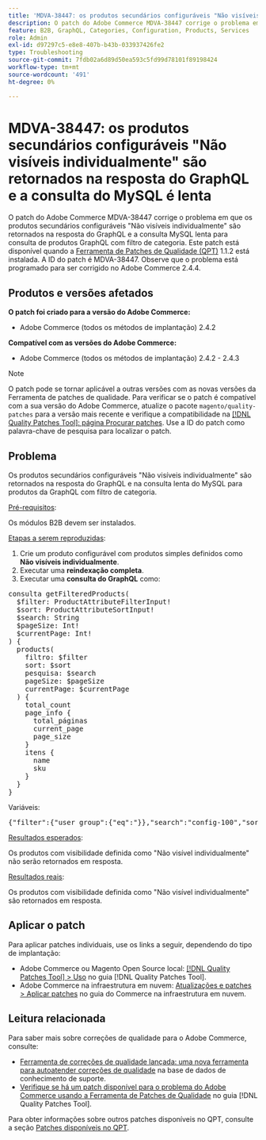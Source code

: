 ```yaml
---
title: 'MDVA-38447: os produtos secundários configuráveis "Não visíveis individualmente" são retornados na resposta do GraphQL e a consulta do MySQL é lenta'
description: O patch do Adobe Commerce MDVA-38447 corrige o problema em que os produtos secundários configuráveis "Não visíveis individualmente" são retornados na resposta do GraphQL e a consulta MySQL lenta para consulta de produtos GraphQL com filtro de categoria. Este patch está disponível quando a [Ferramenta de correções de qualidade (QPT)](https://experienceleague.adobe.com/en/docs/commerce-operations/tools/quality-patches-tool/quality-patches-tool-to-self-serve-quality-patches) 1.1.2 está instalada. A ID do patch é MDVA-38447. Observe que o problema está programado para ser corrigido no Adobe Commerce 2.4.4.
feature: B2B, GraphQL, Categories, Configuration, Products, Services
role: Admin
exl-id: d97297c5-e8e8-407b-b43b-033937426fe2
type: Troubleshooting
source-git-commit: 7fdb02a6d89d50ea593c5fd99d78101f89198424
workflow-type: tm+mt
source-wordcount: '491'
ht-degree: 0%

---
```


# MDVA-38447: os produtos secundários configuráveis &quot;Não visíveis individualmente&quot; são retornados na resposta do GraphQL e a consulta do MySQL é lenta

O patch do Adobe Commerce MDVA-38447 corrige o problema em que os produtos secundários configuráveis &quot;Não visíveis individualmente&quot; são retornados na resposta do GraphQL e a consulta MySQL lenta para consulta de produtos GraphQL com filtro de categoria. Este patch está disponível quando a [Ferramenta de Patches de Qualidade (QPT)](https://experienceleague.adobe.com/en/docs/commerce-operations/tools/quality-patches-tool/quality-patches-tool-to-self-serve-quality-patches) 1.1.2 está instalada. A ID do patch é MDVA-38447. Observe que o problema está programado para ser corrigido no Adobe Commerce 2.4.4.

## Produtos e versões afetados

**O patch foi criado para a versão do Adobe Commerce:**

* Adobe Commerce (todos os métodos de implantação) 2.4.2

**Compatível com as versões do Adobe Commerce:**

* Adobe Commerce (todos os métodos de implantação) 2.4.2 - 2.4.3

>[!NOTE]
>
>O patch pode se tornar aplicável a outras versões com as novas versões da Ferramenta de patches de qualidade. Para verificar se o patch é compatível com a sua versão do Adobe Commerce, atualize o pacote `magento/quality-patches` para a versão mais recente e verifique a compatibilidade na [[!DNL Quality Patches Tool]: página Procurar patches](https://experienceleague.adobe.com/en/docs/commerce-operations/tools/quality-patches-tool/quality-patches-tool-to-self-serve-quality-patches). Use a ID do patch como palavra-chave de pesquisa para localizar o patch.

## Problema

Os produtos secundários configuráveis &quot;Não visíveis individualmente&quot; são retornados na resposta do GraphQL e na consulta lenta do MySQL para produtos da GraphQL com filtro de categoria.

<u>Pré-requisitos</u>:

Os módulos B2B devem ser instalados.

<u>Etapas a serem reproduzidas</u>:

1. Crie um produto configurável com produtos simples definidos como **Não visíveis individualmente**.
1. Executar uma **reindexação completa**.
1. Executar uma **consulta do GraphQL** como:

<pre>consulta getFilteredProducts(
  $filter: ProductAttributeFilterInput!
  $sort: ProductAttributeSortInput!
  $search: String
  $pageSize: Int!
  $currentPage: Int!
) {
  products(
    filtro: $filter
    sort: $sort
    pesquisa: $search
    pageSize: $pageSize
    currentPage: $currentPage
  ) {
    total_count
    page_info {
      total_páginas
      current_page
      page_size
    }
    itens {
      name
      sku
    }
  }
}</pre>

Variáveis:

<pre>{"filter":{"user_group":{"eq":"}},"search":"config-100","sort":{},"pageSize":200,"currentPage":1}
</pre>

<u>Resultados esperados</u>:

Os produtos com visibilidade definida como &quot;Não visível individualmente&quot; não serão retornados em resposta.

<u>Resultados reais</u>:

Os produtos com visibilidade definida como &quot;Não visível individualmente&quot; são retornados em resposta.

## Aplicar o patch

Para aplicar patches individuais, use os links a seguir, dependendo do tipo de implantação:

* Adobe Commerce ou Magento Open Source local: [[!DNL Quality Patches Tool] > Uso](/help/tools/quality-patches-tool/usage.md) no guia [!DNL Quality Patches Tool].
* Adobe Commerce na infraestrutura em nuvem: [Atualizações e patches > Aplicar patches](https://experienceleague.adobe.com/docs/commerce-cloud-service/user-guide/develop/upgrade/apply-patches.html) no guia do Commerce na infraestrutura em nuvem.

## Leitura relacionada

Para saber mais sobre correções de qualidade para o Adobe Commerce, consulte:

* [Ferramenta de correções de qualidade lançada: uma nova ferramenta para autoatender correções de qualidade](https://experienceleague.adobe.com/en/docs/commerce-operations/tools/quality-patches-tool/quality-patches-tool-to-self-serve-quality-patches) na base de dados de conhecimento de suporte.
* [Verifique se há um patch disponível para o problema do Adobe Commerce usando a Ferramenta de Patches de Qualidade](/help/tools/quality-patches-tool/patches-available-in-qpt/check-patch-for-magento-issue-with-magento-quality-patches.md) no guia [!DNL Quality Patches Tool].

Para obter informações sobre outros patches disponíveis no QPT, consulte a seção [Patches disponíveis no QPT](https://experienceleague.adobe.com/tools/commerce-quality-patches/index.html).
